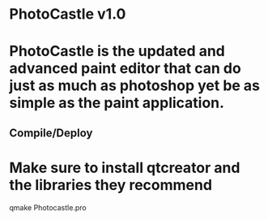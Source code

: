 # PhotoCastle v1.0
# PhotoCastle is the updated and advanced paint editor that can do just as much as photoshop yet be as simple as the paint application.

## Compile/Deploy
# Make sure to install qtcreator and the libraries they recommend
qmake Photocastle.pro

